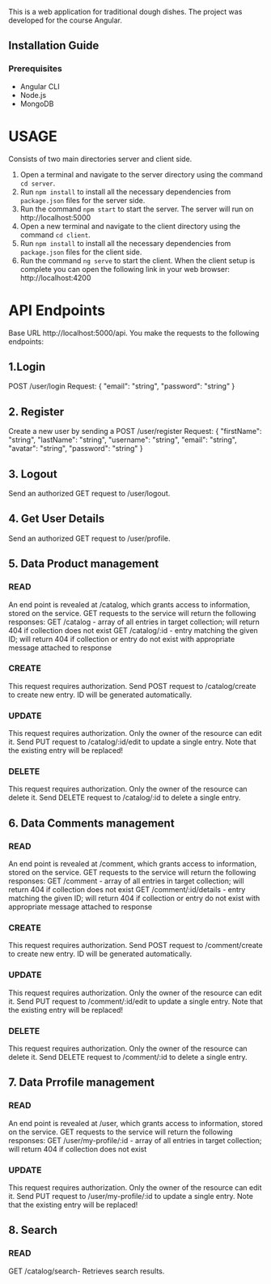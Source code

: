 This is a web application for traditional dough dishes. The project was developed for the course Angular.

## Installation Guide
### Prerequisites
- Angular CLI
- Node.js
- MongoDB

# USAGE
Consists of two main directories server and client side.
1. Open a terminal and navigate to the server directory using the command `cd server`.
2. Run `npm install` to install all the necessary dependencies from `package.json` files for the server side.
3. Run the command `npm start` to start the server. The server will run on http://localhost:5000
4. Open a new terminal and navigate to the client directory using the command `cd client`.
5. Run `npm install` to install all the necessary dependencies from `package.json` files for the client side.
6. Run the command `ng serve` to start the client. 
When the client setup is complete you can open the following link in your web browser: http://localhost:4200

# API Endpoints
Base URL http://localhost:5000/api. You make the requests to the following endpoints:
## 1.Login
 POST  /user/login
 Request:
 {
    "email": "string",
    "password": "string"
}

## 2. Register
Create a new user by sending a 
POST  /user/register
Request:
{
    "firstName": "string",
    "lastName": "string",
    "username": "string",
    "email": "string",
    "avatar": "string",
    "password": "string"
}

## 3. Logout
Send an authorized GET request to /user/logout.

## 4. Get User Details
Send an authorized GET request to /user/profile.

## 5. Data  Product management
  ### READ 
  An end point is revealed at /catalog, which grants access to information, stored on the service. GET requests to the service will return the following responses:
  GET /catalog - array of all entries in target collection; will return 404 if collection does not exist
  GET /catalog/:id - entry matching the given ID; will return 404 if collection or entry do not exist with appropriate message attached to response

  ### CREATE
  This request requires authorization.
  Send POST request to /catalog/create to create new entry. ID will be generated automatically.

  ### UPDATE
  This request requires authorization. Only the owner of the resource can edit it.
  Send PUT request to /catalog/:id/edit to update a single entry. Note that the existing entry will be replaced!

  ### DELETE
  This request requires authorization. Only the owner of the resource can delete it.
  Send DELETE request to /catalog/:id to delete a single entry.

## 6. Data Comments management
 ### READ 
  An end point is revealed at /comment, which grants access to information, stored on the service. GET requests to the service will return the following responses:
  GET /comment - array of all entries in target collection; will return 404 if collection does not exist
  GET /comment/:id/details - entry matching the given ID; will return 404 if collection or entry do not exist with appropriate message attached to response

   ### CREATE
  This request requires authorization.
  Send POST request to /comment/create to create new entry. ID will be generated automatically.

   ### UPDATE
  This request requires authorization. Only the owner of the resource can edit it.
  Send PUT request to /comment/:id/edit to update a single entry. Note that the existing entry will be replaced!

   ### DELETE
  This request requires authorization. Only the owner of the resource can delete it.
  Send DELETE request to /comment/:id to delete a single entry.

  ## 7. Data Prrofile management
 ### READ 
  An end point is revealed at /user, which grants access to information, stored on the service. GET requests to the service will return the following responses:
  GET /user/my-profile/:id - array of all entries in target collection; will return 404 if collection does not exist

   ### UPDATE
  This request requires authorization. Only the owner of the resource can edit it.
  Send PUT request to /user/my-profile/:id  to update a single entry. Note that the existing entry will be replaced!

 ## 8. Search
 ### READ 
  GET /catalog/search- Retrieves search results.

